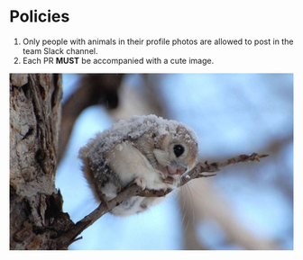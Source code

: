 # Policies

1. Only people with animals in their profile photos are allowed to post in the team Slack channel.
2. Each PR **MUST** be accompanied with a cute image.

![round squirrel](./img/squirrels/round-1.jpg "round squirrel")
